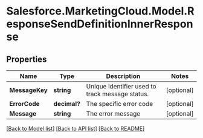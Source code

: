 # Salesforce.MarketingCloud.Model.ResponseSendDefinitionInnerResponse
## Properties

Name | Type | Description | Notes
------------ | ------------- | ------------- | -------------
**MessageKey** | **string** | Unique identifier used to track message status. | [optional] 
**ErrorCode** | **decimal?** | The specific error code | [optional] 
**Message** | **string** | The error message | [optional] 

[[Back to Model list]](../README.md#documentation-for-models) [[Back to API list]](../README.md#documentation-for-api-endpoints) [[Back to README]](../README.md)

